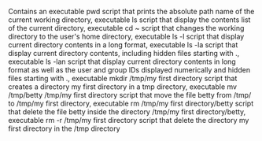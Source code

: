 Contains an executable pwd script that prints the absolute path name of the current working directory, executable ls script that display the contents list of the current directory, executable cd ~ script that changes the working directory to the user's home directory, executable ls -l script that display current directory contents in a long format, executable ls -la script that display current directory contents, including hidden files starting with ., executable ls -lan script that display current directory contents in long format as well as the user and group IDs displayed numerically and hidden files starting with ., executable mkdir /tmp/my first directory script that creates a directory my first directory in a tmp directory, executable mv /tmp/betty /tmp/my first directory script that move the file betty from /tmp/ to /tmp/my first directory, executable rm /tmp/my first directory/betty script that delete the file betty inside the directory /tmp/my first directory/betty, executable rm -r /tmp/my first directory script that delete the directory my first directory in the /tmp directory
